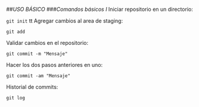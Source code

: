 ##*USO BÁSICO*
###*Comandos básicos I*
Iniciar repositorio en un directorio:

`git init`
tt
Agregar cambios al area de staging:

`git add`

Validar cambios en el repositorio:

`git commit -m "Mensaje"`

Hacer los dos pasos anteriores en uno:

`git commit -am "Mensaje"`

Historial de commits:

`git log`
